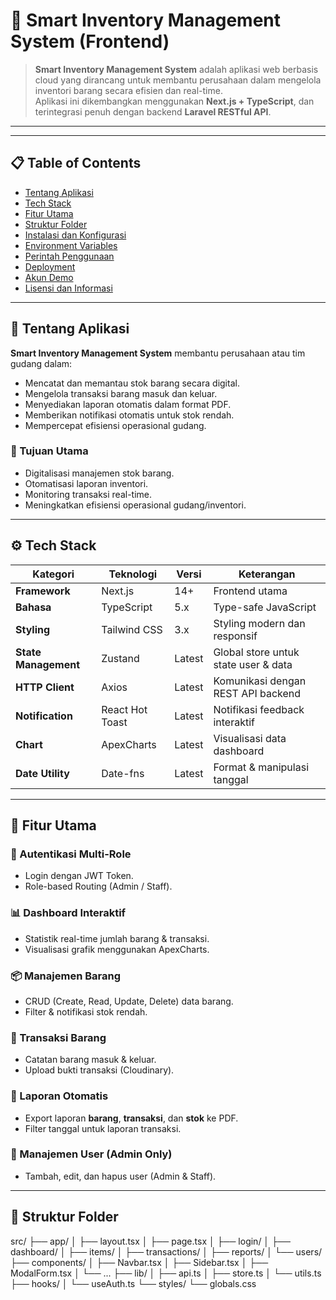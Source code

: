 # 🧭 Smart Inventory Management System (Frontend)

> **Smart Inventory Management System** adalah aplikasi web berbasis cloud yang dirancang untuk membantu perusahaan dalam mengelola inventori barang secara efisien dan real-time.  
> Aplikasi ini dikembangkan menggunakan **Next.js + TypeScript**, dan terintegrasi penuh dengan backend **Laravel RESTful API**.

---
---

## 📋 Table of Contents

- [Tentang Aplikasi](#tentang-aplikasi)
- [Tech Stack](#tech-stack)
- [Fitur Utama](#fitur-utama)
- [Struktur Folder](#struktur-folder)
- [Instalasi dan Konfigurasi](#instalasi-dan-konfigurasi)
- [Environment Variables](#environment-variables)
- [Perintah Penggunaan](#perintah-penggunaan)
- [Deployment](#deployment)
- [Akun Demo](#akun-demo)
- [Lisensi dan Informasi](#lisensi-dan-informasi)

---

## 🧾 Tentang Aplikasi

**Smart Inventory Management System** membantu perusahaan atau tim gudang dalam:
- Mencatat dan memantau stok barang secara digital.
- Mengelola transaksi barang masuk dan keluar.
- Menyediakan laporan otomatis dalam format PDF.
- Memberikan notifikasi otomatis untuk stok rendah.
- Mempercepat efisiensi operasional gudang.

### 🎯 Tujuan Utama
- Digitalisasi manajemen stok barang.
- Otomatisasi laporan inventori.
- Monitoring transaksi real-time.
- Meningkatkan efisiensi operasional gudang/inventori.

---

## ⚙️ Tech Stack

| Kategori | Teknologi | Versi | Keterangan |
|-----------|------------|--------|-------------|
| **Framework** | Next.js | 14+ | Frontend utama |
| **Bahasa** | TypeScript | 5.x | Type-safe JavaScript |
| **Styling** | Tailwind CSS | 3.x | Styling modern dan responsif |
| **State Management** | Zustand | Latest | Global store untuk state user & data |
| **HTTP Client** | Axios | Latest | Komunikasi dengan REST API backend |
| **Notification** | React Hot Toast | Latest | Notifikasi feedback interaktif |
| **Chart** | ApexCharts | Latest | Visualisasi data dashboard |
| **Date Utility** | Date-fns | Latest | Format & manipulasi tanggal |

---

## 🚀 Fitur Utama

### 🔐 Autentikasi Multi-Role
- Login dengan JWT Token.
- Role-based Routing (Admin / Staff).

### 📊 Dashboard Interaktif
- Statistik real-time jumlah barang & transaksi.
- Visualisasi grafik menggunakan ApexCharts.

### 📦 Manajemen Barang
- CRUD (Create, Read, Update, Delete) data barang.
- Filter & notifikasi stok rendah.

### 🔁 Transaksi Barang
- Catatan barang masuk & keluar.
- Upload bukti transaksi (Cloudinary).

### 📑 Laporan Otomatis
- Export laporan **barang**, **transaksi**, dan **stok** ke PDF.
- Filter tanggal untuk laporan transaksi.

### 👥 Manajemen User (Admin Only)
- Tambah, edit, dan hapus user (Admin & Staff).

---

## 📂 Struktur Folder

src/
├── app/
│ ├── layout.tsx
│ ├── page.tsx
│ ├── login/
│ ├── dashboard/
│ ├── items/
│ ├── transactions/
│ ├── reports/
│ └── users/
├── components/
│ ├── Navbar.tsx
│ ├── Sidebar.tsx
│ ├── ModalForm.tsx
│ └── ...
├── lib/
│ ├── api.ts
│ ├── store.ts
│ └── utils.ts
├── hooks/
│ └── useAuth.ts
└── styles/
└── globals.css


